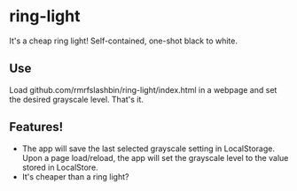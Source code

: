 # ring-light
It's a cheap ring light! Self-contained, one-shot black to white.

## Use
Load github.com/rmrfslashbin/ring-light/index.html in a webpage and set the desired grayscale level. That's it.

## Features!
* The app will save the last selected grayscale setting in LocalStorage. Upon a page load/reload, the app will set the grayscale level to the value stored in LocalStore.
* It's cheaper than a ring light?
